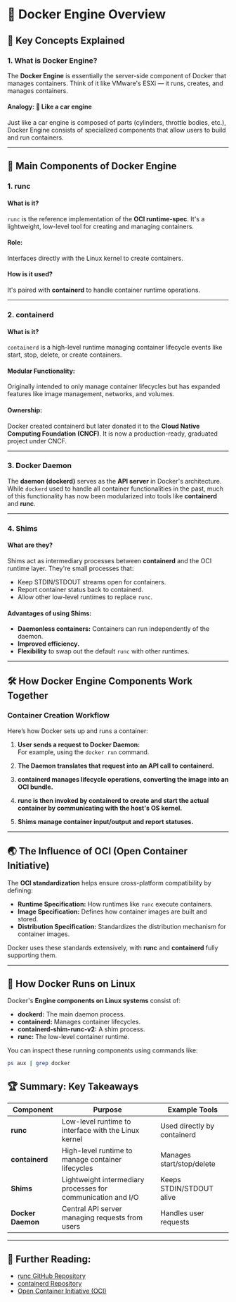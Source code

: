 # 🚀 **Docker Engine Overview**

## 🚀 **Key Concepts Explained**

### 1. **What is Docker Engine?**
The **Docker Engine** is essentially the server-side component of Docker that manages containers. Think of it like VMware's ESXi — it runs, creates, and manages containers.

#### Analogy: 🚗 Like a car engine
Just like a car engine is composed of parts (cylinders, throttle bodies, etc.), Docker Engine consists of specialized components that allow users to build and run containers.

---

## 🧩 **Main Components of Docker Engine**

### 1. **runc**
#### What is it? 
`runc` is the reference implementation of the **OCI runtime-spec**. It's a lightweight, low-level tool for creating and managing containers.

#### Role:  
Interfaces directly with the Linux kernel to create containers.

#### How is it used?  
It's paired with **containerd** to handle container runtime operations.

---

### 2. **containerd**
#### What is it?  
`containerd` is a high-level runtime managing container lifecycle events like start, stop, delete, or create containers.

#### Modular Functionality:
Originally intended to only manage container lifecycles but has expanded features like image management, networks, and volumes.

#### Ownership:
Docker created containerd but later donated it to the **Cloud Native Computing Foundation (CNCF)**. It is now a production-ready, graduated project under CNCF.

---

### 3. **Docker Daemon**
The **daemon (dockerd)** serves as the **API server** in Docker's architecture.  
While `dockerd` used to handle all container functionalities in the past, much of this functionality has now been modularized into tools like **containerd** and **runc**.

---

### 4. **Shims**
#### What are they?  
Shims act as intermediary processes between **containerd** and the OCI runtime layer. They're small processes that:

- Keep STDIN/STDOUT streams open for containers.  
- Report container status back to containerd.  
- Allow other low-level runtimes to replace `runc`.  

#### Advantages of using Shims:
- **Daemonless containers:** Containers can run independently of the daemon.  
- **Improved efficiency.**  
- **Flexibility** to swap out the default `runc` with other runtimes.

---

## 🛠️ **How Docker Engine Components Work Together**

### **Container Creation Workflow**

Here’s how Docker sets up and runs a container:

1. **User sends a request to Docker Daemon:**  
   For example, using the `docker run` command.

2. **The Daemon translates that request into an API call to containerd.**

3. **containerd manages lifecycle operations, converting the image into an OCI bundle.**

4. **runc is then invoked by containerd to create and start the actual container by communicating with the host's OS kernel.**

5. **Shims manage container input/output and report statuses.**

---

## 🌏 **The Influence of OCI (Open Container Initiative)**

The **OCI standardization** helps ensure cross-platform compatibility by defining:

- **Runtime Specification:** How runtimes like `runc` execute containers.
- **Image Specification:** Defines how container images are built and stored.
- **Distribution Specification:** Standardizes the distribution mechanism for container images.

Docker uses these standards extensively, with **runc** and **containerd** fully supporting them.

---

## 🐧 **How Docker Runs on Linux**

Docker's **Engine components on Linux systems** consist of:

- **dockerd:** The main daemon process.
- **containerd:** Manages container lifecycles.
- **containerd-shim-runc-v2:** A shim process.
- **runc:** The low-level container runtime.

You can inspect these running components using commands like:

```bash
ps aux | grep docker
```

## 🏆 **Summary: Key Takeaways**

| **Component**      | **Purpose**                                         | **Example Tools**            |
|---------------------|-----------------------------------------------------|------------------------------|
| **runc**            | Low-level runtime to interface with the Linux kernel | Used directly by containerd |
| **containerd**      | High-level runtime to manage container lifecycles  | Manages start/stop/delete   |
| **Shims**           | Lightweight intermediary processes for communication and I/O | Keeps STDIN/STDOUT alive   |
| **Docker Daemon**    | Central API server managing requests from users   | Handles user requests      |

---

## 🔗 **Further Reading:**

- [runc GitHub Repository](https://github.com/opencontainers/runc)  
- [containerd Repository](https://github.com/containerd/containerd)  
- [Open Container Initiative (OCI)](https://opencontainers.org/)
